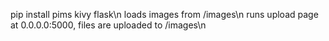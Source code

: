 pip install pims kivy flask\n
loads images from /images\n
runs upload page at 0.0.0.0:5000, files are uploaded to /images\n
